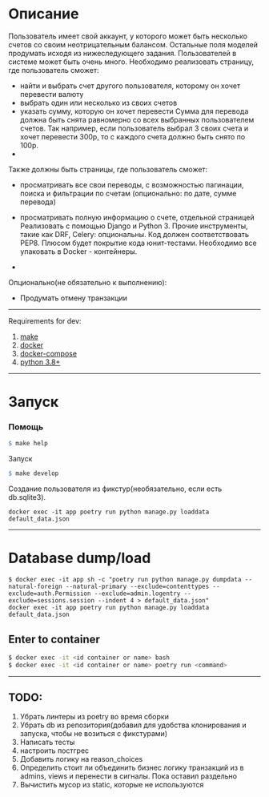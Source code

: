 # Описание
Пользователь имеет свой аккаунт, у которого может быть несколько счетов со
своим неотрицательным балансом. Остальные поля моделей продумать исходя из
нижеследующего задания.
Пользователей в системе может быть очень много.
Необходимо реализовать страницу, где пользователь сможет:
- найти и выбрать счет другого пользователя, которому он хочет перевести
валюту
- выбрать один или несколько из своих счетов
- указать сумму, которую он хочет перевести
Сумма для перевода должна быть снята равномерно со всех выбранных
пользователем счетов. Так например, если пользователь выбрал 3 своих счета и хочет
перевести 300р, то с каждого счета должно быть снято по 100р.
- 
Также должны быть страницы, где пользователь сможет:
- просматривать все свои переводы, с возможностью пагинации, поиска и
фильтрации по счетам (опционально: по дате, сумме перевода)

- просматривать полную информацию о счете, отдельной страницей
Реализовать с помощью Django и Python 3. Прочие инструменты, такие как DRF,
Celery: опциональны.
Код должен соответствовать PEP8.
Плюсом будет покрытие кода юнит-тестами.
Необходимо все упаковать в Docker - контейнеры.
- 
Опционально(не обязательно к выполнению):
- Продумать отмену транзакции


---
Requirements for dev:
1. [make](https://www.gnu.org/software/make/)
2. [docker](https://docs.docker.com/engine/install/)
3. [docker-compose](https://docs.docker.com/compose/install/)
4. [python 3.8+](https://www.python.org/downloads/release/python-380/)
---

# Запуск

### Помощь
```makefile
$ make help
```
Запуск
```makefile
$ make develop
```
Создание пользователя из фикстур(необязательно, если есть db.sqlite3).
```shell
docker exec -it app poetry run python manage.py loaddata default_data.json
```


---
# Database dump/load
```shell
$ docker exec -it app sh -c "poetry run python manage.py dumpdata --natural-foreign --natural-primary --exclude=contenttypes --exclude=auth.Permission --exclude=admin.logentry --exclude=sessions.session --indent 4 > default_data.json"
docker exec -it app poetry run python manage.py loaddata default_data.json
```
## Enter to container
```sh
$ docker exec -it <id container or name> bash
$ docker exec -it <id container or name> poetry run <command>
```
---
## TODO:
1. Убрать линтеры из poetry во время сборки
2. Убрать db из репозитория(добавил для удобства клонирования и запуска, чтобы не возиться с фикстурами)
3. Написать тесты
4. настроить постгрес
5. Добавить логику на reason_choices
6. Определить стоит ли объединить бизнес логику транзакций из в admins, views и перенести в сигналы. Пока оставил раздельно
7. Вычистить мусор из static, которые не используются
